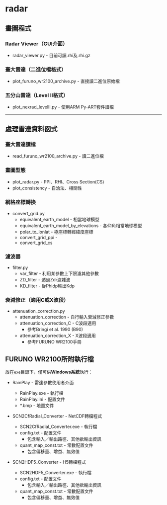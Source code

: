 # radar

## 畫圖程式

### Radar Viewer（GUI介面）
- radar_viewer.py - 目前可讀.rhi及.rhi.gz

### 臺大雷達（二進位檔格式）
- plot_furuno_wr2100_archive.py - 直接讀二進位原始檔

### 五分山雷達（Level II格式）
- plot_nexrad_levelII.py - 使用ARM Py-ART套件讀檔

---
## 處理雷達資料函式

### 臺大雷達讀檔
- read_furuno_wr2100_archive.py - 讀二進位檔

### 畫圖型態
- plot_radar.py - PPI、RHI、Cross Section(CS)
- plot_consistency - 自洽法、相關性

### 網格座標轉換
- convert_grid.py
  - equivalent_earth_model - 相當地球模型
  - equivalent_earth_model_by_elevations - 各仰角相當地球模型
  - polar_to_lonlat - 極座標轉經緯度座標
  - convert_grid_ppi - 
  - convert_grid_cs

### 濾波器
- filter.py
  - var_filter - 利用某參數上下限濾其他參數
  - ZD_filter - 透過Zdr濾雜波
  - KD_filter - 從Phidp輸出Kdp

### 衰減修正（適用C或X波段）
- attenuation_correction.py
  - attenuation_correction - 自行輸入衰減修正參數
  - attenuation_correction_C - C波段適用
    - 參考Bringi et al. 1990 (B90)
  - attenuation_correction_X - X波段適用
    - 參考FURUNO WR2100手冊

## FURUNO WR2100所附執行檔

放在`exe`目錄下，僅可供**Windows系統**執行：

- RainPlay - 雷達參數使用者介面
  - RainPlay.exe - 執行檔
  - RainPlay.ini - 配置文件
  - *.bmp - 地圖文件

- SCN2CfRadial_Converter - NetCDF轉檔程式
  - SCN2CfRadial_Converter.exe - 執行檔
  - config.txt - 配置文件
    - 包含輸入／輸出路徑、其他欲輸出資訊
  - quant_map_const.txt - 常數配置文件
    - 包含偏移量、增益、無效值

- SCN2HDF5_Converter - H5轉檔程式
  - SCN2HDF5_Converter.exe - 執行檔
  - config.txt - 配置文件
    - 包含輸入／輸出路徑、其他欲輸出資訊
  - quant_map_const.txt - 常數配置文件
    - 包含偏移量、增益、無效值
